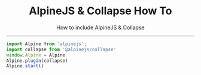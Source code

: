 <h1 align=center>AlpineJS & Collapse How To</h1>
<p align=center>How to include AlpineJS &amp; Collapse</p>

<hr />

```js
import Alpine from 'alpinejs';
import collapse from '@alpinejs/collapse'
window.Alpine = Alpine
Alpine.plugin(collapse)
Alpine.start()
```
